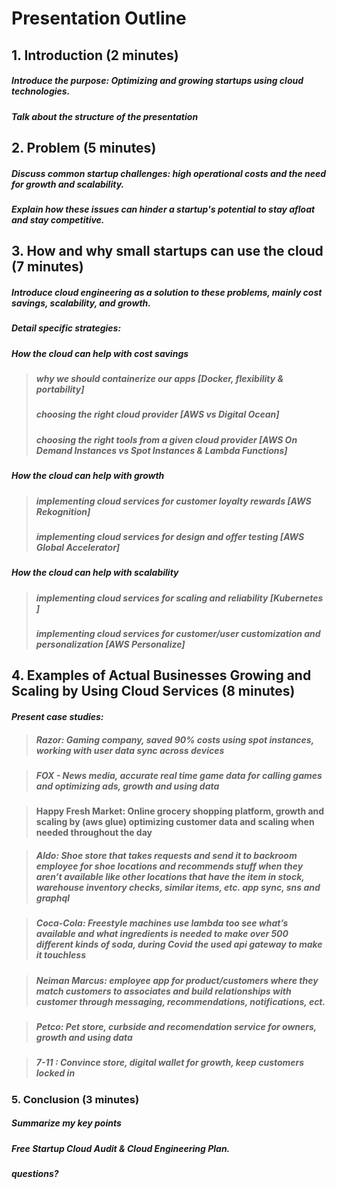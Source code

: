 # Presentation Outline

## 1. Introduction (2 minutes)
##### Introduce the purpose: Optimizing and growing startups using cloud technologies.
##### Talk about the structure of the presentation

## 2. Problem (5 minutes)
##### Discuss common startup challenges: high operational costs and the need for growth and scalability.

##### Explain how these issues can hinder a startup's potential to stay afloat and stay competitive.

## 3. How and why small startups can use the cloud (7 minutes)
##### Introduce cloud engineering as a solution to these problems, mainly cost savings, scalability, and growth.

##### _Detail specific strategies:_
##### How the cloud can help with cost savings 
> ##### _why we should containerize our apps_ [Docker, flexibility & portability]
> ##### _choosing the right cloud provider_ [AWS vs Digital Ocean]
> ##### _choosing the right tools from a given cloud provider_ [AWS On Demand Instances vs Spot Instances & Lambda Functions]
##### How the cloud can help with growth
> ##### _implementing cloud services for customer loyalty rewards_ [AWS Rekognition]
> ##### _implementing cloud services for design and offer testing_ [AWS Global Accelerator]
##### How the cloud can help with scalability
> ##### _implementing cloud services for scaling and reliability_ [Kubernetes ]
> ##### _implementing cloud services for customer/user customization and personalization_ [AWS Personalize]

##  4. Examples of Actual Businesses Growing and Scaling by Using Cloud Services (8 minutes)

#### _Present case studies:_

> ##### Razor: Gaming company, saved 90% costs using spot instances, working with user data sync across devices

> ##### FOX - News media, accurate real time game data for calling games and optimizing ads, growth and using data

> ####  Happy Fresh Market: Online grocery shopping platform, growth and scaling by (aws glue) optimizing customer data and scaling when needed throughout the day   

> #####  Aldo: Shoe store that takes requests and send it to backroom employee for shoe locations and recommends stuff when they aren’t available like other locations that have the item in stock, warehouse inventory checks, similar items, etc. app sync, sns and graphql

> #####  Coca-Cola: Freestyle machines use lambda too see what’s available and what ingredients is needed to make over 500 different kinds of soda, during Covid the used api gateway to make it touchless 

> #####  Neiman Marcus: employee app for product/customers where they match customers to associates and build relationships with customer through messaging, recommendations, notifications, ect. 

> #####  Petco: Pet store, curbside and recomendation service for owners, growth and using data 

> #####  7-11 : Convince store, digital wallet for growth, keep customers locked in 

### 5. Conclusion (3 minutes)
##### _Summarize my key points_
##### _Free Startup Cloud Audit & Cloud Engineering Plan._
##### _questions?_
